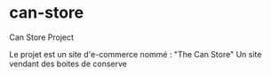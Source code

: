# can-store
Can Store Project

Le projet est un site d'e-commerce nommé : "The Can Store" 
Un site vendant des boites de conserve
